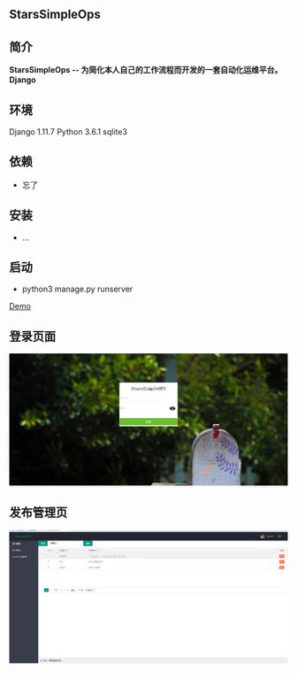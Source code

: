 ## StarsSimpleOps


## 简介
<p><strong>
StarsSimpleOps -- 为简化本人自己的工作流程而开发的一套自动化运维平台。
Django
</strong></p>

## 环境
Django 1.11.7
Python 3.6.1
sqlite3

## 依赖
+ 忘了

## 安装
+ ...

## 启动
+ python3 manage.py runserver



[Demo](# "demo页")
## 登录页面
![Alt text](./static/images/upload/登录界面.png)

##  发布管理页
![Alt text](./static/images/upload/发布管理.png)